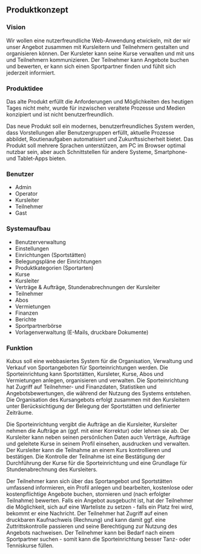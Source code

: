 ## Produktkonzept

### Vision
Wir wollen eine nutzerfreundliche Web-Anwendung etwickeln, mit der wir unser Angebot zusammen mit Kursleitern und Teilnehmern gestalten und organisieren können. Der Kursleter kann seine Kurse verwalten und mit uns und Teilnehmern kommunizieren. Der Teilnehmer kann Angebote buchen und bewerten, er kann sich einen Sportpartner finden und fühlt sich jederzeit informiert. 

### Produktidee
Das alte Produkt erfüllt die Anforderungen und Möglichkeiten des heutigen Tages nicht mehr, wurde für inzwischen veraltete Prozesse und Medien konzipiert und ist nicht benutzerfreundlich.

Das neue Produkt soll ein modernes, benutzerfreundliches System werden, dass Vorstellungen aller Benutzergruppen erfüllt, aktuelle Prozesse abbildet, Routienaufgaben automatisiert und Zukunftssicherheit bietet. Das Produkt soll mehrere Sprachen unterstützen, am PC im Browser optimal nutzbar sein, aber auch Schnittstellen für andere Systeme, Smartphone- und Tablet-Apps bieten. 

### Benutzer
- Admin
- Operator
- Kursleiter
- Teilnehmer
- Gast

### Systemaufbau
- Benutzerverwaltung
- Einstellungen
- Einrichtungen (Sportstätten)
- Belegungspläne der Einrichtungen
- Produktkategorien (Sportarten)
- Kurse
- Kursleiter
- Verträge & Aufträge, Stundenabrechnungen der Kursleiter
- Teilnehmer
- Abos
- Vermietungen
- Finanzen
- Berichte
- Sportpartnerbörse
- Vorlagenverwaltung (E-Mails, druckbare Dokumente)

### Funktion
Kubus soll eine webbasiertes System für die Organisation, Verwaltung und Verkauf von Sportangeboten für Sporteinrichtungen werden. Die Sporteinrichtung kann Sportstätten, Kursleter, Kurse, Abos und Vermietungen anlegen, organisieren und verwalten. Die Sporteinrichtung hat Zugriff auf Teilnehmer- und Finanzdaten, Statistiken und Angebotsbewertungen, die während der Nutzung des Systems entstehen. Die Organisation des Kursangebots erfolgt zusammen mit den Kursleitern unter Berücksichtigung der Belegung der Sportstätten und definierter Zeiträume. 

Die Sporteinrichtung vergibt die Aufträge an die Kursleiter, Kursleiter nehmen die Aufträge an (ggf. mit einer Korrektur) oder lehnen sie ab. Der Kursleiter kann neben seinen persönlichen Daten auch Verträge, Aufträge und geleitete Kurse in seinem Profil einsehen, ausdrucken und verwalten. Der Kursleiter kann die Teilnahme an einem Kurs kontrollieren und bestätigen. Die Kontrolle der Teilnahme ist eine Bestätigung der Durchführung der Kurse für die Sporteinrichtung und eine Grundlage für Stundenabrechnung des Kursleiters.

Der Teilnehmer kann sich über das Sportangebot und Sportstätten umfassend informieren, ein Profil anlegen und bearbeiten, kostenlose oder kostenpflichtige Angebote buchen, stornieren und (nach erfolgter Teilnahme) bewerten. Falls ein Angebot ausgebucht ist, hat der Teilnehmer die Möglichkeit, sich auf eine Warteliste zu setzen - falls ein Platz frei wird, bekommt er eine Nachricht. Der Teilnehmer hat Zugriff auf einen druckbaren Kaufnachweis (Rechnung) und kann damit ggf. eine Zuttrittskontrolle passieren und seine Berechtigung zur Nutzung des Angebots nachweisen. Der Teilnehmer kann bei Bedarf nach einem Sportpartner suchen - somit kann die Sporteinrichtung besser Tanz- oder Tenniskurse füllen.

